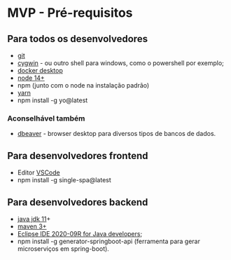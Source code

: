 # MVP - Pré-requisitos

## Para todos os desenvolvedores

- [git](https://git-scm.com/)
- [cygwin](https://www.cygwin.com/) - ou outro shell para windows, como o powershell por exemplo;
- [docker desktop](https://www.docker.com/products/docker-desktop)
- [node 14+](http://nodejs.org)
- npm (junto com o node na instalação padrão)
- [yarn](https://classic.yarnpkg.com/lang/en/)
- npm install -g yo@latest

### Aconselhável também
- [dbeaver](https://dbeaver.io/download/) - browser desktop para diversos tipos de bancos de dados.

## Para desenvolvedores frontend

- Editor [VSCode](https://code.visualstudio.com/download)
- npm install -g single-spa@latest

## Para desenvolvedores backend

- [java jdk 11](https://www.oracle.com/java/technologies/javase-jdk11-downloads.html)+
- [maven 3+](https://maven.apache.org/download.cgi)
- [Eclipse IDE 2020-09R for Java developers](https://www.eclipse.org/downloads/download.php?file=/technology/epp/downloads/release/2020-09/R/eclipse-java-2020-09-R-win32-x86_64.zip);
- npm install -g generator-springboot-api (ferramenta para gerar microserviços em spring-boot).
